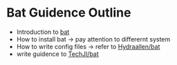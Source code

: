 # Bat Guidence Outline

+ Introduction to [bat](https://github.com/sharkdp/bat)
+ How to install bat -> pay attention to differernt system
+ How to write config files -> refer to [Hydraallen/bat](https://github.com/Hydraallen/bat)
+ write guidence to [TechJI/bat](https://github.com/TechJI-2023/bat)
